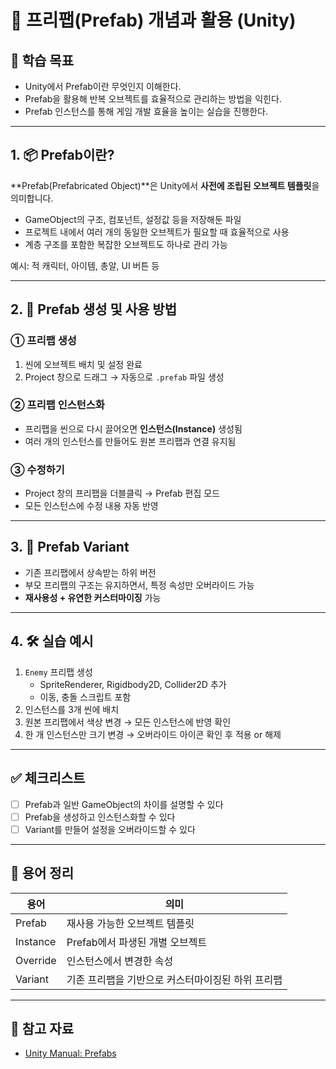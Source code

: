 # 🧱 프리팹(Prefab) 개념과 활용 (Unity)

## 🧠 학습 목표

- Unity에서 Prefab이란 무엇인지 이해한다.
- Prefab을 활용해 반복 오브젝트를 효율적으로 관리하는 방법을 익힌다.
- Prefab 인스턴스를 통해 게임 개발 효율을 높이는 실습을 진행한다.

---

## 1. 📦 Prefab이란?

**Prefab(Prefabricated Object)**은 Unity에서 **사전에 조립된 오브젝트 템플릿**을 의미합니다.

- GameObject의 구조, 컴포넌트, 설정값 등을 저장해둔 파일
- 프로젝트 내에서 여러 개의 동일한 오브젝트가 필요할 때 효율적으로 사용
- 계층 구조를 포함한 복잡한 오브젝트도 하나로 관리 가능

예시: 적 캐릭터, 아이템, 총알, UI 버튼 등

---

## 2. 🔄 Prefab 생성 및 사용 방법

### ① 프리팹 생성

1. 씬에 오브젝트 배치 및 설정 완료
2. Project 창으로 드래그 → 자동으로 `.prefab` 파일 생성

### ② 프리팹 인스턴스화

- 프리팹을 씬으로 다시 끌어오면 **인스턴스(Instance)** 생성됨
- 여러 개의 인스턴스를 만들어도 원본 프리팹과 연결 유지됨

### ③ 수정하기

- Project 창의 프리팹을 더블클릭 → Prefab 편집 모드
- 모든 인스턴스에 수정 내용 자동 반영

---

## 3. 🧩 Prefab Variant

- 기존 프리팹에서 상속받는 하위 버전
- 부모 프리팹의 구조는 유지하면서, 특정 속성만 오버라이드 가능
- **재사용성 + 유연한 커스터마이징** 가능

---

## 4. 🛠 실습 예시

1. `Enemy` 프리팹 생성
   - SpriteRenderer, Rigidbody2D, Collider2D 추가
   - 이동, 충돌 스크립트 포함
2. 인스턴스를 3개 씬에 배치
3. 원본 프리팹에서 색상 변경 → 모든 인스턴스에 반영 확인
4. 한 개 인스턴스만 크기 변경 → 오버라이드 아이콘 확인 후 적용 or 해제

---

## ✅ 체크리스트

- [ ] Prefab과 일반 GameObject의 차이를 설명할 수 있다
- [ ] Prefab을 생성하고 인스턴스화할 수 있다
- [ ] Variant를 만들어 설정을 오버라이드할 수 있다

---

## 📌 용어 정리

| 용어 | 의미 |
|------|------|
| Prefab | 재사용 가능한 오브젝트 템플릿 |
| Instance | Prefab에서 파생된 개별 오브젝트 |
| Override | 인스턴스에서 변경한 속성 |
| Variant | 기존 프리팹을 기반으로 커스터마이징된 하위 프리팹 |

---

## 🔗 참고 자료

- [Unity Manual: Prefabs](https://docs.unity3d.com/Manual/Prefabs.html)
